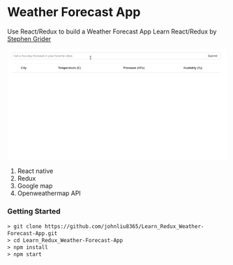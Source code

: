 # Weather Forecast App

Use React/Redux to build a Weather Forecast App
Learn React/Redux by [Stephen Grider](https://www.udemy.com/react-redux/)

![alt text](https://github.com/johnliu8365/Learn_Redux_Weather-Forecast-App/blob/master/screenshot.gif)

1. React native
2. Redux
3. Google map
4. Openweathermap API

### Getting Started

```
> git clone https://github.com/johnliu8365/Learn_Redux_Weather-Forecast-App.git
> cd Learn_Redux_Weather-Forecast-App
> npm install
> npm start
```
